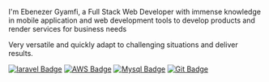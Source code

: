
I'm Ebenezer Gyamfi, a Full Stack Web Developer  with immense knowledge in mobile application and web development tools to develop products and render services for business needs

Very versatile and quickly adapt to challenging situations and deliver results.

<!-- :mailbox: Reach me out! -->

<!-- [![Twitter Badge](https://img.shields.io/badge/-@Ipenywis-1ca0f1?style=flat&labelColor=1ca0f1&logo=twitter&logoColor=white&link=https://twitter.com/Ipenywis)](https://twitter.com/Ipenywis) [![Mail Badge](https://img.shields.io/badge/-CoderOne-e74c3c?style=flat&labelColor=e74c3c&logo=youtube&logoColor=white)](https://youtube.com/coderone) [![Linkedin Badge](https://img.shields.io/badge/-Islem-0e76a8?style=flat&labelColor=0e76a8&logo=linkedin&logoColor=white)](https://www.linkedin.com/in/islem-maboud/) [![Mail Badge](https://img.shields.io/badge/-@islempenywis-e84393?style=flat&labelColor=e84393&logo=instagram&logoColor=white)](https://instagram.com/islempenywis) [![Mail Badge](https://img.shields.io/badge/-islempenywis-c0392b?style=flat&labelColor=c0392b&logo=gmail&logoColor=white)](mailto:islempenywis@gmail.com) -->

<!-- TODO: Add last video link

- 🔭 I’m currently working a freelancer
- :computer: Most used line of code `git commit -m "Initial Commit"`
- 🤔 I’m looking for help with Outstanding Video ideas.
- 📫 How to reach me: ebenezer.gyamfi@regent.edu.gh.
- 😄 Pronouns: CoderOne, Quabena_the_dev, Gyamfi.
- ⚡ Fun fact: I love to spread the gosple and help others.

<!-- #### Top Technologies -->

<!-- TODO: Make technologies links takes you to repositories -->

 [![laravel Badge](https://img.shields.io/badge/-Laravel-fb503b?style=for-the-badge&labelColor=black&logo=react&logoColor=61DBFB)](#) [![AWS Badge](https://img.shields.io/badge/-Flutter-0083d5?style=for-the-badge&labelColor=black&logo=javascript&logoColor=F0DB4F)](#)  [![Mysql    Badge](https://img.shields.io/badge/-AWS-ffffff?style=for-the-badge&labelColor=black&logo=node.js&logoColor=ffff)](#) [![Git Badge](https://img.shields.io/badge/-GIT-fb503b?style=for-the-badge&labelColor=black&logo=node.js&logoColor=e535ab)](#) 
<!-- 
[<img align="left" alt="React" width="26px" src="https://raw.githubusercontent.com/github/explore/80688e429a7d4ef2fca1e82350fe8e3517d3494d/topics/react/react.png" />][reactplaylist]

[<img align="left" alt="HTML5" width="26px" src="https://raw.githubusercontent.com/github/explore/80688e429a7d4ef2fca1e82350fe8e3517d3494d/topics/html/html.png" />][htmltutorial]

[<img align="left" alt="JavaScript" width="26px" src="https://raw.githubusercontent.com/github/explore/80688e429a7d4ef2fca1e82350fe8e3517d3494d/topics/javascript/javascript.png" />][javascripttutorial]

[<img align="left" alt="Visual Studio Code" width="26px" src="https://raw.githubusercontent.com/github/explore/80688e429a7d4ef2fca1e82350fe8e3517d3494d/topics/visual-studio-code/visual-studio-code.png" />][vscodetutorial]  -->
<!-- 
<img align="left" alt="Laravel" width="26px" src="https://th.bing.com/th/id/OIP.VGFwr9-Ftm8no2bL52oG2gAAAA?pid=ImgDet&rs=1" />

<img align="left" alt="AWS" width="26px" src="https://th.bing.com/th/id/OIP.tFl-8wQUENETYLjX5mYWuAHaD4?w=337&h=180&c=7&r=0&o=5&dpr=1.25&pid=1.7" />

<img align="left" alt="Flutter" width="26px" src="https://tech.pelmorex.com/wp-content/uploads/2020/10/flutter.png" />

<img align="left" alt="Dart" width="26px" src="https://dart.dev/assets/shared/dart-logo-for-shares.png?2" />

<img align="left" alt="MySQL" width="26px" src="https://raw.githubusercontent.com/github/explore/80688e429a7d4ef2fca1e82350fe8e3517d3494d/topics/mysql/mysql.png" />

<img align="left" alt="Git" width="26px" src="https://raw.githubusercontent.com/github/explore/80688e429a7d4ef2fca1e82350fe8e3517d3494d/topics/git/git.png" /> -->

<br /> 